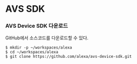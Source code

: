 # AVS SDK

### AVS Device SDK 다운로드

GitHub에서 소스코드를 다운로드할 수 있다.

```
$ mkdir -p ~/workspaces/alexa
$ cd ~/workspaces/alexa
$ git clone https://github.com/alexa/avs-device-sdk.git
```



